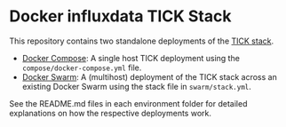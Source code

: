 # Docker influxdata TICK Stack

This repository contains two standalone deployments of the [TICK stack](https://www.influxdata.com/).
 
* [Docker Compose](https://docs.docker.com/compose/overview/): A single host TICK deployment using the `compose/docker-compose.yml` file. 
* [Docker Swarm](): A (multihost) deployment of the TICK stack across an existing Docker Swarm using the stack file in `swarm/stack.yml`.

See the README.md files in each environment folder for detailed explanations on how the respective deployments work.

